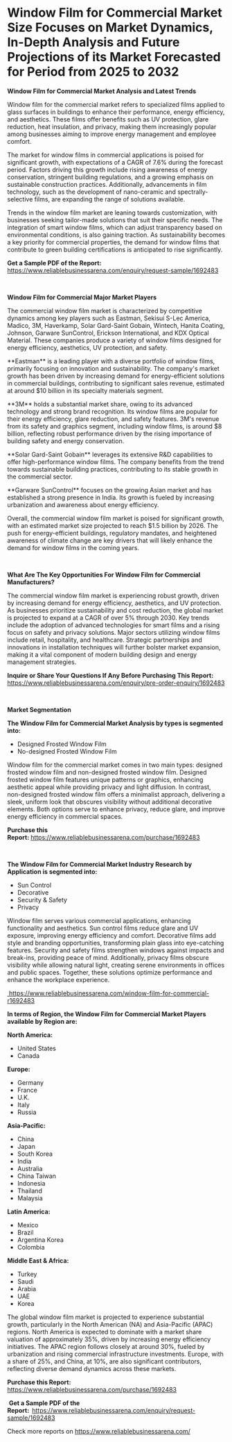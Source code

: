 <p><h1>Window Film for Commercial Market Size Focuses on Market Dynamics, In-Depth Analysis and Future Projections of its Market Forecasted for Period from 2025 to 2032</h1></p><p><strong>Window Film for Commercial Market Analysis and Latest Trends</strong></p>
<p><p>Window film for the commercial market refers to specialized films applied to glass surfaces in buildings to enhance their performance, energy efficiency, and aesthetics. These films offer benefits such as UV protection, glare reduction, heat insulation, and privacy, making them increasingly popular among businesses aiming to improve energy management and employee comfort.</p><p>The market for window films in commercial applications is poised for significant growth, with expectations of a CAGR of 7.6% during the forecast period. Factors driving this growth include rising awareness of energy conservation, stringent building regulations, and a growing emphasis on sustainable construction practices. Additionally, advancements in film technology, such as the development of nano-ceramic and spectrally-selective films, are expanding the range of solutions available.</p><p>Trends in the window film market are leaning towards customization, with businesses seeking tailor-made solutions that suit their specific needs. The integration of smart window films, which can adjust transparency based on environmental conditions, is also gaining traction. As sustainability becomes a key priority for commercial properties, the demand for window films that contribute to green building certifications is anticipated to rise significantly.</p></p>
<p><strong>Get a Sample PDF of the Report:&nbsp;</strong> <a href="https://www.reliablebusinessarena.com/enquiry/request-sample/1692483?utm_campaign=1891&utm_medium=2&utm_source=Github&utm_content=ia&utm_term=08012025&utm_id=window-film-for-commercial">https://www.reliablebusinessarena.com/enquiry/request-sample/1692483</a></p>
<p>&nbsp;</p>
<p><strong>Window Film for Commercial Major Market Players</strong></p>
<p><p>The commercial window film market is characterized by competitive dynamics among key players such as Eastman, Sekisui S-Lec America, Madico, 3M, Haverkamp, Solar Gard-Saint Gobain, Wintech, Hanita Coating, Johnson, Garware SunControl, Erickson International, and KDX Optical Material. These companies produce a variety of window films designed for energy efficiency, aesthetics, UV protection, and safety.</p><p>**Eastman** is a leading player with a diverse portfolio of window films, primarily focusing on innovation and sustainability. The company's market growth has been driven by increasing demand for energy-efficient solutions in commercial buildings, contributing to significant sales revenue, estimated at around $10 billion in its specialty materials segment.</p><p>**3M** holds a substantial market share, owing to its advanced technology and strong brand recognition. Its window films are popular for their energy efficiency, glare reduction, and safety features. 3M's revenue from its safety and graphics segment, including window films, is around $8 billion, reflecting robust performance driven by the rising importance of building safety and energy conservation.</p><p>**Solar Gard-Saint Gobain** leverages its extensive R&D capabilities to offer high-performance window films. The company benefits from the trend towards sustainable building practices, contributing to its stable growth in the commercial sector.</p><p>**Garware SunControl** focuses on the growing Asian market and has established a strong presence in India. Its growth is fueled by increasing urbanization and awareness about energy efficiency.</p><p>Overall, the commercial window film market is poised for significant growth, with an estimated market size projected to reach $1.5 billion by 2026. The push for energy-efficient buildings, regulatory mandates, and heightened awareness of climate change are key drivers that will likely enhance the demand for window films in the coming years.</p></p>
<p>&nbsp;</p>
<p><strong>What Are The Key Opportunities For Window Film for Commercial Manufacturers?</strong></p>
<p><p>The commercial window film market is experiencing robust growth, driven by increasing demand for energy efficiency, aesthetics, and UV protection. As businesses prioritize sustainability and cost reduction, the global market is projected to expand at a CAGR of over 5% through 2030. Key trends include the adoption of advanced technologies for smart films and a rising focus on safety and privacy solutions. Major sectors utilizing window films include retail, hospitality, and healthcare. Strategic partnerships and innovations in installation techniques will further bolster market expansion, making it a vital component of modern building design and energy management strategies.</p></p>
<p><strong>Inquire or Share Your Questions If Any Before Purchasing This Report:</strong> <a href="https://www.reliablebusinessarena.com/enquiry/pre-order-enquiry/1692483?utm_campaign=1891&utm_medium=2&utm_source=Github&utm_content=ia&utm_term=08012025&utm_id=window-film-for-commercial">https://www.reliablebusinessarena.com/enquiry/pre-order-enquiry/1692483</a></p>
<p>&nbsp;</p>
<p><strong>Market Segmentation</strong></p>
<p><strong>The Window Film for Commercial Market Analysis by types is segmented into:</strong></p>
<p><ul><li>Designed Frosted Window Film</li><li>No-designed Frosted Window Film</li></ul></p>
<p><p>Window film for the commercial market comes in two main types: designed frosted window film and non-designed frosted window film. Designed frosted window film features unique patterns or graphics, enhancing aesthetic appeal while providing privacy and light diffusion. In contrast, non-designed frosted window film offers a minimalist approach, delivering a sleek, uniform look that obscures visibility without additional decorative elements. Both options serve to enhance privacy, reduce glare, and improve energy efficiency in commercial spaces.</p></p>
<p><strong>Purchase this Report:&nbsp;</strong><a href="https://www.reliablebusinessarena.com/purchase/1692483?utm_campaign=1891&utm_medium=2&utm_source=Github&utm_content=ia&utm_term=08012025&utm_id=window-film-for-commercial">https://www.reliablebusinessarena.com/purchase/1692483</a></p>
<p>&nbsp;</p>
<p><strong>The Window Film for Commercial Market Industry Research by Application is segmented into:</strong></p>
<p><ul><li>Sun Control</li><li>Decorative</li><li>Security & Safety</li><li>Privacy</li></ul></p>
<p><p>Window film serves various commercial applications, enhancing functionality and aesthetics. Sun control films reduce glare and UV exposure, improving energy efficiency and comfort. Decorative films add style and branding opportunities, transforming plain glass into eye-catching features. Security and safety films strengthen windows against impacts and break-ins, providing peace of mind. Additionally, privacy films obscure visibility while allowing natural light, creating serene environments in offices and public spaces. Together, these solutions optimize performance and enhance the workplace experience.</p></p>
<p><a href="https://www.reliablebusinessarena.com/window-film-for-commercial-r1692483?utm_campaign=1891&utm_medium=2&utm_source=Github&utm_content=ia&utm_term=08012025&utm_id=window-film-for-commercial">&nbsp;https://www.reliablebusinessarena.com/window-film-for-commercial-r1692483</a></p>
<p><strong>In terms of Region, the Window Film for Commercial Market Players available by Region are:</strong></p>
<p>
    <p> <strong> North America: </strong>
        <ul>
            <li>United States</li>
            <li>Canada</li>
        </ul>
        </p> 
    <p> <strong> Europe: </strong>
        <ul>
            <li>Germany</li>
            <li>France</li>
            <li>U.K.</li>
            <li>Italy</li>
            <li>Russia</li>
        </ul>
        </p> 
    <p> <strong> Asia-Pacific: </strong>
        <ul>
            <li>China</li>
            <li>Japan</li>
            <li>South Korea</li>
            <li>India</li>
            <li>Australia</li>
            <li>China Taiwan</li>
            <li>Indonesia</li>
            <li>Thailand</li>
            <li>Malaysia</li>
        </ul>
        </p> 
    <p> <strong> Latin America: </strong>
        <ul>
            <li>Mexico</li>
            <li>Brazil</li>
            <li>Argentina Korea</li>
            <li>Colombia</li>
        </ul>
        </p> 
    <p> <strong> Middle East & Africa: </strong>
        <ul>
            <li>Turkey</li>
            <li>Saudi</li>
            <li>Arabia</li>
            <li>UAE</li>
            <li>Korea</li>
        </ul>
    </p>
    </p>
<p><p>The global window film market is projected to experience substantial growth, particularly in the North American (NA) and Asia-Pacific (APAC) regions. North America is expected to dominate with a market share valuation of approximately 35%, driven by increasing energy efficiency initiatives. The APAC region follows closely at around 30%, fueled by urbanization and rising commercial infrastructure investments. Europe, with a share of 25%, and China, at 10%, are also significant contributors, reflecting diverse demand dynamics across these markets.</p></p>
<p><strong>Purchase this Report: </strong><a href="https://www.reliablebusinessarena.com/purchase/1692483?utm_campaign=1891&utm_medium=2&utm_source=Github&utm_content=ia&utm_term=08012025&utm_id=window-film-for-commercial">https://www.reliablebusinessarena.com/purchase/1692483</a></p>
<p>&nbsp;<strong>Get a Sample PDF of the Report:&nbsp;&nbsp;</strong><a href="https://www.reliablebusinessarena.com/enquiry/request-sample/1692483?utm_campaign=1891&utm_medium=2&utm_source=Github&utm_content=ia&utm_term=08012025&utm_id=window-film-for-commercial">https://www.reliablebusinessarena.com/enquiry/request-sample/1692483</a></p>
<p><strong></strong></p>
<p>Check more reports on <a href="https://www.reliablebusinessarena.com/?utm_campaign=1891&utm_medium=2&utm_source=Github&utm_content=ia&utm_term=08012025&utm_id=window-film-for-commercial">https://www.reliablebusinessarena.com/</a></p>